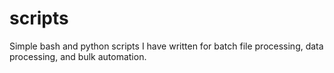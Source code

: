 # scripts
Simple bash and python scripts I have written for batch file processing, data processing, and bulk automation.
